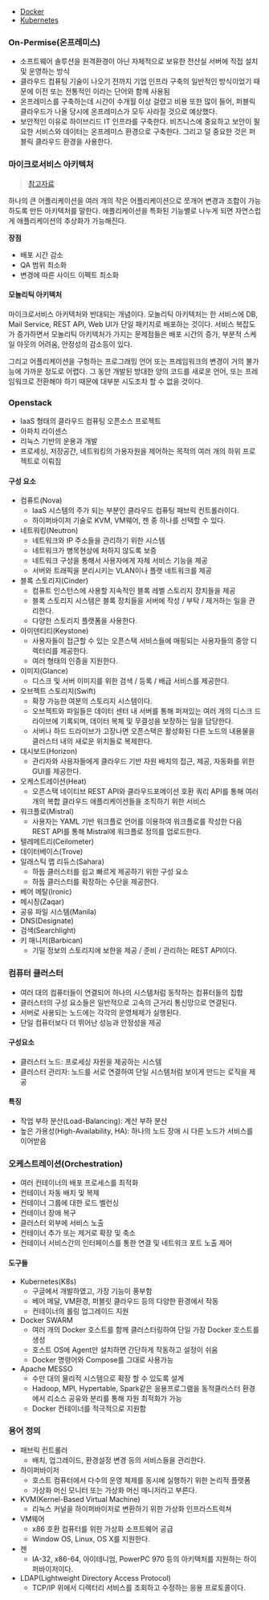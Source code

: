 - [Docker](Docker)
- [Kubernetes](Kubernetes)

### On-Permise(온프레미스)
- 소프트웨어 솔루션을 원격환경이 아닌 자체적으로 보유한 전산실 서버에 직접 설치 및 운영하는 방식
- 클라우드 컴퓨팅 기술이 나오기 전까지 기업 인프라 구축의 일반적인 방식이었기 때문에 이전 또는 전통적인 이라는 단어와 함께 사용됨
- 온프레미스를 구축하는데 시간이 수개월 이상 걸렸고 비용 또한 많이 들어, 퍼블릭 클라우드가 나올 당시에 온프레미스가 모두 사라질 것으로 예상했다.
- 보안적인 이유로 하이브리드 IT 인프라를 구축한다. 비즈니스에 중요하고 보안이 필요한 서비스와 데이터는 온프레미스 환경으로 구축한다. 그리고 덜 중요한 것은 퍼블릭 클라우드 환경을 사용한다.

### 마이크로서비스 아키텍처
> [참고자료](http://guruble.com/%EB%A7%88%EC%9D%B4%ED%81%AC%EB%A1%9C%EC%84%9C%EB%B9%84%EC%8A%A4microservice-%EC%95%84%ED%82%A4%ED%85%8D%EC%B2%98-%EA%B7%B8%EA%B2%83%EC%9D%B4-%EB%AD%A3%EC%9D%B4-%EC%A4%91%ED%97%8C%EB%94%94/)

하나의 큰 어플리케이션을 여러 개의 작은 어플리케이션으로 쪼개어 변경과 조합이 가능하도록 만든 아키텍처를 말한다. 애플리케이션을 특화된 기능별로 나누게 되면 자연스럽게 애플리케이션의 추상화가 가능해진다.

**장점**
- 배포 시간 감소
- QA 범위 최소화
- 변경에 따른 사이드 이펙트 최소화

#### 모놀리틱 아키텍처
마이크로서비스 아키텍처와 반대되는 개념이다. 모놀리틱 아키텍처는 한 서비스에 DB, Mail Service, REST API, Web UI가 단일 패키지로 배포하는 것이다. 서비스 복잡도가 증가하면서 모놀리틱 아키텍처가 가지는 문제점들은 배포 시간의 증가, 부분적 스케일 아웃의 어려움, 안정성의 감소등이 있다.

그리고 어플리케이션을 구헝하는 프로그래밍 언어 또는 프레임워크의 변경이 거의 불가능에 가까운 정도로 어렵다. 그 동안 개발된 방대한 양의 코드를 새로운 언어, 또는 프레임워크로 전환해야 하기 때문에 대부분 시도조차 할 수 없을 것이다.

### Openstack
- IaaS 형태의 클라우드 컴퓨팅 오픈소스 프로젝트
- 아파치 라이센스
- 리눅스 기반의 운용과 개발
- 프로세싱, 저장공간, 네트워킹의 가용자원을 제어하는 목적의 여러 개의 하위 프로젝트로 이뤄짐

#### 구성 요소
- 컴퓨트(Nova)
    - IaaS 시스템의 주가 되는 부분인 클라우드 컴퓨팅 패브릭 컨트롤러이다.
    - 하이퍼바이저 기술로 KVM, VM웨어, 젠 중 하나를 선택할 수 있다.
- 네트워킹(Neutron)
    - 네트워크와 IP 주소들을 관리하기 위한 시스템
    - 네트워크가 병목현상에 처하지 않도록 보증
    - 네트워크 구성을 통해서 사용자에게 자체 서비스 기능을 제공
    - 서버와 트래픽을 분리시키는 VLAN이나 플랫 네트워크를 제공
- 블록 스토리지(Cinder)
    - 컴퓨트 인스턴스에 사용할 지속적인 블록 레벨 스토리지 장치들을 제공
    - 블록 스토리지 시스템은 블록 장치들을 서버에 작성 / 부탁 / 제거하는 일을 관리한다.
    - 다양한 스토리지 플랫폼을 사용한다.
- 아이덴티티(Keystone)
    - 사용자들이 접근할 수 있는 오픈스택 서비스들에 매핑되는 사용자들의 중앙 디렉터리를 제공한다.
    - 여러 형태의 인증을 지원한다.
- 이미지(Glance)
    - 디스크 및 서버 이미지를 위한 검색 / 등록 / 배급 서비스를 제공한다.
- 오브젝트 스토리지(Swift)
    - 확장 가능한 여분의 스토리지 시스템이다.
    - 오브젝트와 파일들은 데이터 센터 내 서버를 통해 퍼져있는 여러 개의 디스크 드라이브에 기록되며, 데이터 복체 및 무결성을 보장하는 일을 담당한다.
    - 서버나 하드 드라이브가 고장나면 오픈스택은 활성화된 다른 노드의 내용물을 클러스터 내의 새로운 위치들로 복제한다.
- 대시보드(Horizon)
    - 관리자와 사용자들에게 클라우드 기반 자원 배치의 접근, 제공, 자동화를 위한 GUI를 제공한다.
- 오케스트레이션(Heat)
    - 오픈스택 네이티브 REST API와 클라우드포메이션 호환 쿼리 API를 통해 여러 개의 복합 클라우드 애플리케이션들을 조직하기 위한 서비스
- 워크플로(Mistral)
    - 사용자는 YAML 기반 워크플로 언어를 이용하여 워크플로를 작성한 다음 REST API를 통해 Mistral에 워크플로 정의를 업로드한다.
- 텔레메트리(Ceilometer)
- 데이터베이스(Trove)
- 일래스틱 맵 리듀스(Sahara)
    - 하둡 클러스터를 쉽고 빠르게 제공하기 위한 구성 요소
    - 하둡 클러스터를 확장하는 수단을 제공한다.
- 베어 메탈(Ironic)
- 메시징(Zaqar)
- 공유 파일 시스템(Manila)
- DNS(Designate)
- 검색(Searchlight)
- 키 매니저(Barbican)
    - 기밀 정보의 스토리지에 보한을 제공 / 준비 / 관리하는 REST API이다.

### 컴퓨터 클러스터
- 여러 대의 컴퓨터들이 연결되어 하나의 시스템처럼 동작하는 컴퓨터들의 집합
- 클러스터의 구성 요소들은 일반적으로 고속의 근거리 통신망으로 연결된다.
- 서버로 사용되는 노드에는 각각의 운영체제가 실행된다.
- 단일 컴퓨터보다 더 뛰어난 성능과 안정성을 제공

#### 구성요소
- 클러스터 노드: 프로세싱 자원을 제공하는 시스템
- 클러스터 관리자: 노드를 서로 연결하여 단일 시스템처럼 보이게 만드는 로직을 제공

#### 특징
- 작업 부하 분산(Load-Balancing): 계산 부하 분산
- 높은 가용성(High-Availability, HA): 하나의 노드 장애 시 다른 노드가 서비스를 이어받음

### 오케스트레이션(Orchestration)
- 여러 컨테이너의 배포 프로세스를 최적화
- 컨테이너 자동 배치 및 복제
- 컨테이너 그룹에 대한 로드 벨런싱
- 컨테이너 장애 복구
- 클러스터 외부에 서비스 노출
- 컨테이너 추가 또는 제거로 확장 및 축소
- 컨테이너 서비스간의 인터페이스를 통한 연결 및 네트워크 포트 노출 제어

#### 도구들
- Kubernetes(K8s)
    - 구글에서 개발하였고, 가장 기능이 풍부함
    - 베어 메달, VM환경, 퍼블릿 클라우드 등의 다양한 환경에서 작동
    - 컨테이너의 롤링 업그레이드 지원
- Docker SWARM
    - 여러 개의 Docker 호스트를 함께 클러스터링하여 단일 가장 Docker 호스트를 생성
    - 호스트 OS에 Agent만 설치하면 간단하게 작동하고 설정이 쉬움
    - Docker 명령어와 Compose를 그대로 사용가능
- Apache MESSO
    - 수만 대의 물리적 시스템으로 확장 할 수 있도록 설계
    - Hadoop, MPI, Hypertable, Spark같은 응용프로그램을 동적클러스터 환경에서 리소스 공유와 분리를 통해 자원 최적화가 가능
    - Docker 컨테이너를 적극적으로 지원함

### 용어 정의
- 패브릭 컨트롤러
    - 배치, 업그레이드, 환경설정 변경 등의 서비스들을 관리한다.
- 하이퍼바이저
    - 호스트 컴퓨터에서 다수의 운영 체제를 동시에 실행하기 위한 논리적 플랫폼
    - 가상화 머신 모니터 또는 가상화 머신 매니저라고 부른다.
- KVM(Kernel-Based Virtual Machine)
    - 리눅스 커널을 하이퍼바이저로 변환하기 위한 가상화 인프라스트럭쳐
- VM웨어
    - x86 호환 컴퓨터를 위한 가상화 소프트웨어 공급
    - Window OS, Linux, OS X를 지원한다.
- 젠
    - IA-32, x86-64, 아이테니엄, PowerPC 970 등의 아키텍처를 지원하는 하이퍼바이저이다. 
- LDAP(Lightweight Directory Access Protocol)
    - TCP/IP 위에서 디렉터리 서비스를 조회하고 수정하는 응용 프로토콜이다.